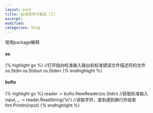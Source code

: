 ```yaml
---
layout: post
title: go语言学习笔记（三）
excerpt:
modified:
categories: blog
---
```


常用package解释

#### os

{% highlight go %}
//打开指向标准输入输出和标准错误文件描述符的文件
os.Stdin
os.Stdout
os.Stderr
{% endhighlight %}


#### bufio

{% highlight go %}
reader := bufio.NewReader(os.Stdin) //获取标准输入
input, _ := reader.ReadString('\n') //读取字符，直到遇到换行符结束
fmt.Println(input)
{% endhighlight %}



